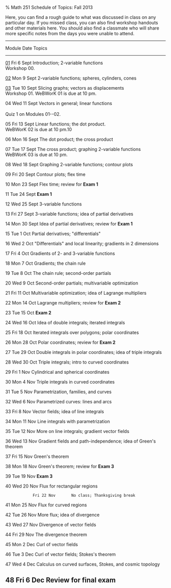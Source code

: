 % Math 251 Schedule of Topics: Fall 2013

Here, you can find a rough guide to what was discussed in class on any
particular day. If you missed class, you can also find workshop handouts
and other materials here. You should also find a classmate who will share
more specific notes from the days you were unable to attend.


------------------------------------------------------------------------------------
 Module            Date          Topics <!--links are workshops-->
------------  ---------------    ---------------------------------------------------
  [01][m01]     Fri 6 Sept       Introduction; 2-variable functions
                                 <br />
                                 Workshop 00<!--add link-->.
                                                                  
  [02][m02]     Mon 9 Sept       2-variable functions; spheres, cylinders, cones
      
  [03][m03]     Tue 10 Sept      Slicing graphs; vectors as displacements
                                 <br />
                                 Workshop 01<!--add link-->. WeBWorK 01 is due at 10 pm.
                                 
  04            Wed 11 Sept      Vectors in general; linear functions
                                 <br />                 
                                 Quiz 1 on Modules 01--02.                                                      

  05            Fri 13 Sept      Linear functions; the dot product.
                                 <br />
                                 WeBWorK 02 is due at 10 pm.10

  06            Mon 16 Sept      The dot product; the cross product
                                                                       
  07            Tue 17 Sept      The cross product; graphing 2-variable functions
                                 <br />
                                 WeBWorK 03 is due at 10 pm.
                                                                       
  08            Wed 18 Sept      Graphing 2-variable functions; contour plots
                                 
  09            Fri 20 Sept      Contour plots; flex time
                                                                       
  10            Mon 23 Sept      Flex time; review for **Exam 1**
                                 
  11            Tue 24 Sept      **Exam 1**
                                 
  12            Wed 25 Sept      3-variable functions
                                                                       
  13            Fri 27 Sept      3-variable functions; idea of partial derivatives
                                                                       
  14            Mon 30 Sept      Idea of partial derivatives; review for **Exam 1**
                                                                                                              
  15            Tue 1 Oct        Partial derivatives; "differentials"
                                                                       
  16            Wed 2 Oct        "Differentials" and local linearity; gradients in 2 dimensions 
                                                                       
  17            Fri 4 Oct        Gradients of 2- and 3-variable functions
                                                                       
  18            Mon 7 Oct        Gradients; the chain rule
                                                                       
  19            Tue 8 Oct        The chain rule; second-order partials
                                                                       
  20            Wed 9 Oct        Second-order partials; multivariable optimization
                                                                       
  21            Fri 11 Oct       Multivariable optimization; idea of Lagrange multipliers
                                                                                                   
  22            Mon 14 Oct       Lagrange multipliers; review for **Exam 2**
                                                                       
  23            Tue 15 Oct       **Exam 2**
                                                                       
  24            Wed 16 Oct       Idea of double integrals; iterated integrals
                                 
  25            Fri 18 Oct       Iterated integrals over polygons; polar coordinates
                                                                       
  26            Mon 28 Oct       Polar coordinates; review for **Exam 2**
                                                                                                             
  27            Tue 29 Oct       Double integrals in polar coordinates; idea of triple integrals
                                                                       
  28            Wed 30 Oct       Triple integrals; intro to curved coordinates
                                                                       
  29            Fri 1 Nov        Cylindrical and spherical coordinates
                                                                       
  30            Mon 4 Nov        Triple integrals in curved coordinates
                                                                       
  31            Tue 5 Nov        Parametrization, families, and curves
                                                                       
  32            Wed 6 Nov        Parametrized curves: lines and arcs
                                                                       
  33            Fri 8 Nov        Vector fields; idea of line integrals
                                                                       
  34            Mon 11 Nov       Line integrals with parametrization
                                                                       
  35            Tue 12 Nov       More on line integrals; gradient vector fields
                                                                       
  36            Wed 13 Nov       Gradient fields and path-independence; idea of Green's theorem
                                                                       
  37            Fri 15 Nov       Green's theorem
                                                                       
  38            Mon 18 Nov       Green's theorem; review for **Exam 3**
                                                                       
  39            Tue 19 Nov       **Exam 3**
                                                                       
  40            Wed 20 Nov       Flux for rectangular regions
                                                                       
                Fri 22 Nov       No class; Thanksgiving break
                                                                       
  41            Mon 25 Nov       Flux for curved regions
                                                                       
  42            Tue 26 Nov       More flux; idea of divergence
                                                                       
  43            Wed 27 Nov       Divergence of vector fields
                                                                       
  44            Fri 29 Nov       The divergence theorem
                                                                       
  45            Mon 2 Dec        Curl of vector fields
                                                                       
  46            Tue 3 Dec        Curl of vector fields; Stokes's theorem
                                                                                                             
  47            Wed 4 Dec        Calculus on curved surfaces, Stokes, and cosmic topology
                                                                       
  48            Fri 6 Dec        Review for final exam
------------------------------------------------------------------------------------

[m01]: modules/01/Module.html
[m02]: modules/02/Module.html
[m03]: modules/03/Module.html
